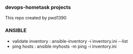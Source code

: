 ### devops-hometask projects
This repo created by pwd1390

### ANSIBLE
- validate inventory : ansible-inventory -i inventory.ini --list
- ping hosts : ansible myhosts -m ping -i inventory.ini
